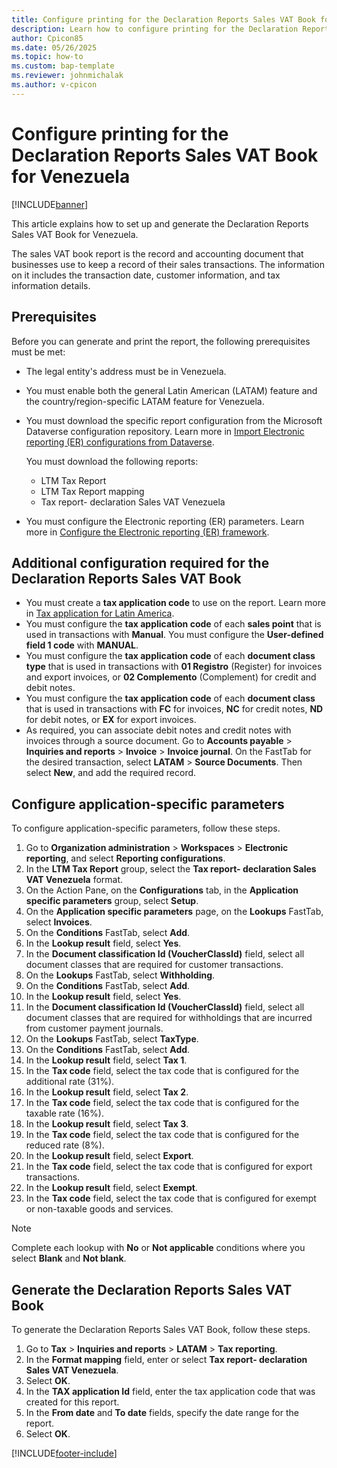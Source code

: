 ```yaml
---
title: Configure printing for the Declaration Reports Sales VAT Book for Venezuela
description: Learn how to configure printing for the Declaration Reports Sales VAT Book for Venezuela.
author: Cpicon85
ms.date: 05/26/2025
ms.topic: how-to
ms.custom: bap-template
ms.reviewer: johnmichalak
ms.author: v-cpicon
---
```


# Configure printing for the Declaration Reports Sales VAT Book for Venezuela

[!INCLUDE[banner](../../includes/banner.md)]

This article explains how to set up and generate the Declaration Reports Sales VAT Book for Venezuela.

The sales VAT book report is the record and accounting document that businesses use to keep a record of their sales transactions. The information on it includes the transaction date, customer information, and tax information details.

## Prerequisites

Before you can generate and print the report, the following prerequisites must be met:

- The legal entity's address must be in Venezuela.
- You must enable both the general Latin American (LATAM) feature and the country/region-specific LATAM feature for Venezuela.
- You must download the specific report configuration from the Microsoft Dataverse configuration repository. Learn more in [Import Electronic reporting (ER) configurations from Dataverse](../global/workspace/gsw-import-er-config-dataverse.md).

    You must download the following reports:

    - LTM Tax Report
    - LTM Tax Report mapping
    - Tax report- declaration Sales VAT Venezuela

- You must configure the Electronic reporting (ER) parameters. Learn more in [Configure the Electronic reporting (ER) framework](../../../fin-ops-core/dev-itpro/analytics/electronic-reporting-er-configure-parameters.md).

## Additional configuration required for the Declaration Reports Sales VAT Book

- You must create a **tax application code** to use on the report. Learn more in [Tax application for Latin America](ltm-core-tax-application.md).
- You must configure the **tax application code** of each **sales point** that is used in transactions with **Manual**. You must configure the **User-defined field 1 code** with **MANUAL**.
- You must configure the **tax application code** of each **document class type** that is used in transactions with **01 Registro** (Register) for invoices and export invoices, or **02 Complemento** (Complement) for credit and debit notes.
- You must configure the **tax application code** of each **document class** that is used in transactions with **FC** for invoices, **NC** for credit notes, **ND** for debit notes, or **EX** for export invoices.
- As required, you can associate debit notes and credit notes with invoices through a source document. Go to **Accounts payable** \> **Inquiries and reports** \> **Invoice** \> **Invoice journal**. On the FastTab for the desired transaction, select **LATAM** \> **Source Documents**. Then select **New**, and add the required record.

## Configure application-specific parameters

To configure application-specific parameters, follow these steps.

1. Go to **Organization administration** \> **Workspaces** \> **Electronic reporting**, and select **Reporting configurations**.
1. In the **LTM Tax Report** group, select the **Tax report- declaration Sales VAT Venezuela** format.
1. On the Action Pane, on the **Configurations** tab, in the **Application specific parameters** group, select **Setup**.
1. On the **Application specific parameters** page, on the **Lookups** FastTab, select **Invoices**.
1. On the **Conditions** FastTab, select **Add**.
1. In the **Lookup result** field, select **Yes**.
1. In the **Document classification Id (VoucherClassId)** field, select all document classes that are required for customer transactions.
1. On the **Lookups** FastTab, select **Withholding**.
1. On the **Conditions** FastTab, select **Add**.
1. In the **Lookup result** field, select **Yes**.
1. In the **Document classification Id (VoucherClassId)** field, select all document classes that are required for withholdings that are incurred from customer payment journals.
1. On the **Lookups** FastTab, select **TaxType**.
1. On the **Conditions** FastTab, select **Add**.
1. In the **Lookup result** field, select **Tax 1**.
1. In the **Tax code** field, select the tax code that is configured for the additional rate (31%).
1. In the **Lookup result** field, select **Tax 2**.
1. In the **Tax code** field, select the tax code that is configured for the taxable rate (16%).
1. In the **Lookup result** field, select **Tax 3**.
1. In the **Tax code** field, select the tax code that is configured for the reduced rate (8%).
1. In the **Lookup result** field, select **Export**.
1. In the **Tax code** field, select the tax code that is configured for export transactions.
1. In the **Lookup result** field, select **Exempt**.
1. In the **Tax code** field, select the tax code that is configured for exempt or non-taxable goods and services.

> [!NOTE]
> Complete each lookup with **No** or **Not applicable** conditions where you select **Blank** and **Not blank**.

## Generate the Declaration Reports Sales VAT Book

To generate the Declaration Reports Sales VAT Book, follow these steps.

1. Go to **Tax** \> **Inquiries and reports** \> **LATAM** \> **Tax reporting**.
1. In the **Format mapping** field, enter or select **Tax report- declaration Sales VAT Venezuela**.
1. Select **OK**.
1. In the **TAX application Id** field, enter the tax application code that was created for this report.
1. In the **From date** and **To date** fields, specify the date range for the report.
1. Select **OK**.

[!INCLUDE[footer-include](../../../includes/footer-banner.md)]
